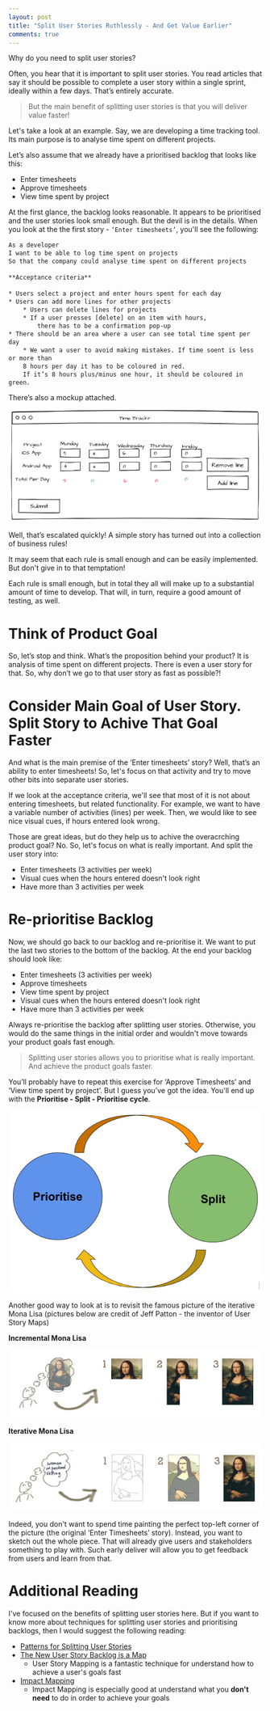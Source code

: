 ```yaml
---
layout: post
title: "Split User Stories Ruthlessly - And Get Value Earlier"
comments: true
---
```


Why do you need to split user stories?

Often, you hear that it is important to split user stories. You read articles that say it should be possible to complete a user story within a single sprint, ideally within a few days. That’s entirely accurate. 

>But the main benefit of splitting user stories is that you will deliver value faster!<!-- more -->

Let's take a look at an example. Say, we are developing a time tracking tool. Its main purpose is to analyse time spent on different projects. 

Let’s also assume that we already have a prioritised backlog that looks like this:

* Enter timesheets
* Approve timesheets
* View time spent by project

At the first glance, the backlog looks reasonable. It appears to be prioritised and the user stories look small enough. But the devil is in the details. When you look at the the first story - `‘Enter timesheets’`, you'll see the following:

	As a developer
	I want to be able to log time spent on projects
	So that the company could analyse time spent on different projects

	**Acceptance criteria**

	* Users select a project and enter hours spent for each day
	* Users can add more lines for other projects
		* Users can delete lines for projects
		* If a user presses [delete] on an item with hours, 
			there has to be a confirmation pop-up
	* There should be an area where a user can see total time spent per day
		* We want a user to avoid making mistakes. If time soent is less or more than 
		8 hours per day it has to be coloured in red. 
		If it’s 8 hours plus/minus one hour, it should be coloured in green.

There’s also a mockup attached.

![Mockup](/images/2017-08-13-split-user-stories/mockup.png)

Well, that’s escalated quickly! A simple story has turned out into a collection of business rules!

It may seem that each rule is small enough and can be easily implemented. But don't give in to that temptation!

Each rule is small enough, but in total they all will make up to a substantial amount of time to develop. That will, in turn, require a good amount of testing, as well.

Think of Product Goal
====

So, let’s stop and think. What’s the proposition behind your product? It is analysis of time spent on different projects. There is even a user story for that. So, why don’t we go to that user story as fast as possible?!

Consider Main Goal of User Story. Split Story to Achive That Goal Faster
====

And what is the main premise of the ‘Enter timesheets’ story? Well, that’s an ability to enter timesheets! So, let's focus on that activity and try to move other bits into separate user stories. 

If we look at the acceptance criteria, we'll see that most of it is not about entering timesheets, but related functionality. For example, we want to have a variable number of activities (lines) per week. Then, we would like to see nice visual cues, if hours entered look wrong.

Those are great ideas, but do they help us to achive the overacrching product goal? No. So, let's focus on what is really important. And split the user story into:

* Enter timesheets (3 activities per week)
* Visual cues when the hours entered doesn't look right
* Have more than 3 activities per week

Re-prioritise Backlog
====

Now, we should go back to our backlog and re-prioritise it. We want to put the last two stories to the bottom of the backlog. At the end your backlog should look like:

* Enter timesheets (3 activities per week)
* Approve timesheets
* View time spent by project
* Visual cues when the hours entered doesn't look right
* Have more than 3 activities per week

Always re-prioritise the backlog after splitting user stories. Otherwise, you would do the same things in the initial order and wouldn't move towards your product goals fast enough.

>Splitting user stories allows you to prioritise what is really important. And achieve the product goals faster. 

You’ll probably have to repeat this exercise for ‘Approve Timesheets’ and ‘View time spent by project’. But I guess you’ve got the idea. You'll end up with the **Prioritise - Split - Prioritise cycle**.

![Prioritise-Split Cycle](/images/2017-08-13-split-user-stories/prioritise-split-cycle.png)

Another good way to look at is to revisit the famous picture of the iterative Mona Lisa (pictures below are credit of Jeff Patton - the inventor of User Story Maps) 

**Incremental Mona Lisa**

![Incremental Mona Lisa](/images/2017-08-13-split-user-stories/incremental-mona-lisa.jpg)

**Iterative Mona Lisa**

![Iterative Mona Lisa](/images/2017-08-13-split-user-stories/iterative-mona-lisa.jpg)

Indeed, you don't want to spend time painting the perfect top-left corner of the picture (the original ‘Enter Timesheets’ story). Instead, you want to sketch out the whole piece. That will already give users and stakeholders something to play with. Such early deliver will allow you to get feedback from users and learn from that.

Additional Reading
====
I've focused on the benefits of splitting user stories here. But if you want to know more about techniques for splitting user stories and prioritising backlogs, then I would suggest the following reading:

* [Patterns for Splitting User Stories](http://agileforall.com/patterns-for-splitting-user-stories/)
* [The New User Story Backlog is a Map](http://jpattonassociates.com/the-new-backlog/)
	* User Story Mapping is a fantastic technique for understand how to achieve a user's goals fast
* [Impact Mapping](https://www.impactmapping.org/delivering.html)
	* Impact Mapping is especially good at understand what you **don't need** to do in order to achieve your goals